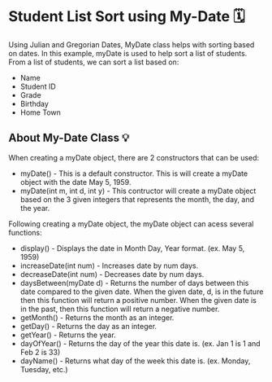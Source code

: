 # Student List Sort using My-Date 🗓️
Using Julian and Gregorian Dates, MyDate class helps with sorting based on dates. In this example, myDate is used to help sort a list of students. From a list of students, we can sort a list based on:
- Name
- Student ID
- Grade
- Birthday
- Home Town

## About My-Date Class 💡
When creating a myDate object, there are 2 constructors that can be used:
- myDate() - This is a default constructor. This is will create a myDate object with the date May 5, 1959.
- myDate(int m, int d, int y) - This contructor will create a myDate object based on the 3 given integers that represents the month, the day, and the year.

Following creating a myDate object, the myDate object can acess several functions:
- display() - Displays the date in Month Day, Year format. (ex. May 5, 1959)
- increaseDate(int num) - Increases date by num days.
- decreaseDate(int num) - Decreases date by num days.
- daysBetween(myDate d) - Returns the number of days between this date compared to the given date. When the given date, d, is in the future then this function will return a positive number. When the given date is in the past, then this function will return a negative number. 
- getMonth() - Returns the month as an integer.
- getDay() - Returns the day as an integer.
- getYear() - Returns the year.
- dayOfYear() - Returns the day of the year this date is. (ex. Jan 1 is 1 and Feb 2 is 33)
- dayName() - Returns what day of the week this date is. (ex. Monday, Tuesday, etc.)
